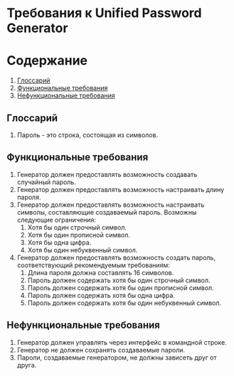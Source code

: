 # Требования к Unified Password Generator
# Содержание
1. [Глоссарий](#глоссарий)
2. [Функциональные требования](#функциональные-требования)
3. [Нефункциональные требования](#нефункциональные-требования)
## Глоссарий
1. Пароль - это строка, состоящая из символов.
## Функциональные требования
1. Генератор должен предоставлять возможность создавать случайный пароль.
2. Генератор должен предоставлять возможность настраивать длину пароля.
3. Генератор должен предоставлять возможность настраивать символы, составляющие создаваемый пароль. Возможны следующие ограничения:
    1. Хотя бы один строчный символ.
    2. Хотя бы один прописной символ.
    3. Хотя бы одна цифра.
    4. Хотя бы один небуквенный символ.
4. Генератор должен предоставлять возможность создать пароль, соответствующий рекомендуемым требованиям:
    1. Длина пароля должна составлять 16 символов.
    2. Пароль должен содержать хотя бы один строчный символ.
    3. Пароль должен содержать хотя бы один прописной символ.
    4. Пароль должен содержать хотя бы одна цифра.
    5. Пароль должен содержать хотя бы один небуквенный символ.
## Нефункциональные требования
1. Генератор должен управлять через интерфейс в командной строке.
2. Генератор не должен сохранять создаваемые пароли.
3. Пароли, создаваемые генератором, не должны зависеть друг от друга.
